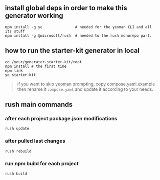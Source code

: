 ## install global deps in order to make this generator working

```
npm install -g yo               # needed for the yeoman CLI and all its stuff
npm install -g @microsoft/rush  # needed to the rush monorepo part.
```

## how to run the starter-kit generator in local

```
cd /your/generator-starter-kit/root
npm install # the first time
npm link
yo starter-kit
```

> if you want to skip yeoman prompting, copy compose.yaml.example then rename it `compose.yaml` and update it according to your needs.




## rush main commands

### after each project package.json modifications

```
rush update
```

### after pulled last changes

```
rush rebuild
```

### run npm build for each project
```
rush build
```
